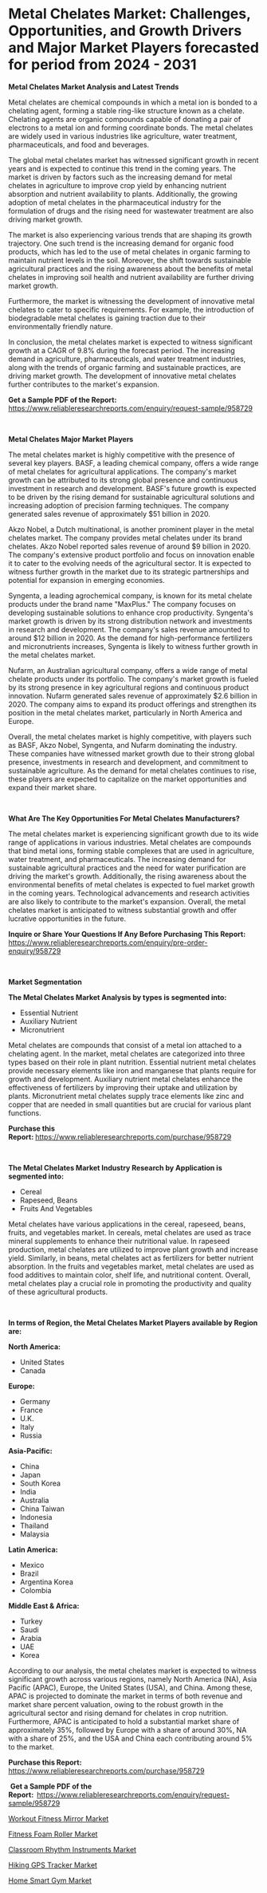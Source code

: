 <p><h1>Metal Chelates Market: Challenges, Opportunities, and Growth Drivers and Major Market Players forecasted for period from 2024 - 2031</h1></p><p><strong>Metal Chelates Market Analysis and Latest Trends</strong></p>
<p><p>Metal chelates are chemical compounds in which a metal ion is bonded to a chelating agent, forming a stable ring-like structure known as a chelate. Chelating agents are organic compounds capable of donating a pair of electrons to a metal ion and forming coordinate bonds. The metal chelates are widely used in various industries like agriculture, water treatment, pharmaceuticals, and food and beverages.</p><p>The global metal chelates market has witnessed significant growth in recent years and is expected to continue this trend in the coming years. The market is driven by factors such as the increasing demand for metal chelates in agriculture to improve crop yield by enhancing nutrient absorption and nutrient availability to plants. Additionally, the growing adoption of metal chelates in the pharmaceutical industry for the formulation of drugs and the rising need for wastewater treatment are also driving market growth.</p><p>The market is also experiencing various trends that are shaping its growth trajectory. One such trend is the increasing demand for organic food products, which has led to the use of metal chelates in organic farming to maintain nutrient levels in the soil. Moreover, the shift towards sustainable agricultural practices and the rising awareness about the benefits of metal chelates in improving soil health and nutrient availability are further driving market growth.</p><p>Furthermore, the market is witnessing the development of innovative metal chelates to cater to specific requirements. For example, the introduction of biodegradable metal chelates is gaining traction due to their environmentally friendly nature.</p><p>In conclusion, the metal chelates market is expected to witness significant growth at a CAGR of 9.8% during the forecast period. The increasing demand in agriculture, pharmaceuticals, and water treatment industries, along with the trends of organic farming and sustainable practices, are driving market growth. The development of innovative metal chelates further contributes to the market's expansion.</p></p>
<p><strong>Get a Sample PDF of the Report:&nbsp;</strong> <a href="https://www.reliableresearchreports.com/enquiry/request-sample/958729">https://www.reliableresearchreports.com/enquiry/request-sample/958729</a></p>
<p>&nbsp;</p>
<p><strong>Metal Chelates Major Market Players</strong></p>
<p><p>The metal chelates market is highly competitive with the presence of several key players. BASF, a leading chemical company, offers a wide range of metal chelates for agricultural applications. The company's market growth can be attributed to its strong global presence and continuous investment in research and development. BASF's future growth is expected to be driven by the rising demand for sustainable agricultural solutions and increasing adoption of precision farming techniques. The company generated sales revenue of approximately $51 billion in 2020.</p><p>Akzo Nobel, a Dutch multinational, is another prominent player in the metal chelates market. The company provides metal chelates under its brand chelates. Akzo Nobel reported sales revenue of around $9 billion in 2020. The company's extensive product portfolio and focus on innovation enable it to cater to the evolving needs of the agricultural sector. It is expected to witness further growth in the market due to its strategic partnerships and potential for expansion in emerging economies.</p><p>Syngenta, a leading agrochemical company, is known for its metal chelate products under the brand name "MaxPlus." The company focuses on developing sustainable solutions to enhance crop productivity. Syngenta's market growth is driven by its strong distribution network and investments in research and development. The company's sales revenue amounted to around $12 billion in 2020. As the demand for high-performance fertilizers and micronutrients increases, Syngenta is likely to witness further growth in the metal chelates market.</p><p>Nufarm, an Australian agricultural company, offers a wide range of metal chelate products under its portfolio. The company's market growth is fueled by its strong presence in key agricultural regions and continuous product innovation. Nufarm generated sales revenue of approximately $2.6 billion in 2020. The company aims to expand its product offerings and strengthen its position in the metal chelates market, particularly in North America and Europe.</p><p>Overall, the metal chelates market is highly competitive, with players such as BASF, Akzo Nobel, Syngenta, and Nufarm dominating the industry. These companies have witnessed market growth due to their strong global presence, investments in research and development, and commitment to sustainable agriculture. As the demand for metal chelates continues to rise, these players are expected to capitalize on the market opportunities and expand their market share.</p></p>
<p>&nbsp;</p>
<p><strong>What Are The Key Opportunities For Metal Chelates Manufacturers?</strong></p>
<p><p>The metal chelates market is experiencing significant growth due to its wide range of applications in various industries. Metal chelates are compounds that bind metal ions, forming stable complexes that are used in agriculture, water treatment, and pharmaceuticals. The increasing demand for sustainable agricultural practices and the need for water purification are driving the market's growth. Additionally, the rising awareness about the environmental benefits of metal chelates is expected to fuel market growth in the coming years. Technological advancements and research activities are also likely to contribute to the market's expansion. Overall, the metal chelates market is anticipated to witness substantial growth and offer lucrative opportunities in the future.</p></p>
<p><strong>Inquire or Share Your Questions If Any Before Purchasing This Report:</strong> <a href="https://www.reliableresearchreports.com/enquiry/pre-order-enquiry/958729">https://www.reliableresearchreports.com/enquiry/pre-order-enquiry/958729</a></p>
<p>&nbsp;</p>
<p><strong>Market Segmentation</strong></p>
<p><strong>The Metal Chelates Market Analysis by types is segmented into:</strong></p>
<p><ul><li>Essential Nutrient</li><li>Auxiliary Nutrient</li><li>Micronutrient</li></ul></p>
<p><p>Metal chelates are compounds that consist of a metal ion attached to a chelating agent. In the market, metal chelates are categorized into three types based on their role in plant nutrition. Essential nutrient metal chelates provide necessary elements like iron and manganese that plants require for growth and development. Auxiliary nutrient metal chelates enhance the effectiveness of fertilizers by improving their uptake and utilization by plants. Micronutrient metal chelates supply trace elements like zinc and copper that are needed in small quantities but are crucial for various plant functions.</p></p>
<p><strong>Purchase this Report:&nbsp;</strong><a href="https://www.reliableresearchreports.com/purchase/958729">https://www.reliableresearchreports.com/purchase/958729</a></p>
<p>&nbsp;</p>
<p><strong>The Metal Chelates Market Industry Research by Application is segmented into:</strong></p>
<p><ul><li>Cereal</li><li>Rapeseed, Beans</li><li>Fruits And Vegetables</li></ul></p>
<p><p>Metal chelates have various applications in the cereal, rapeseed, beans, fruits, and vegetables market. In cereals, metal chelates are used as trace mineral supplements to enhance their nutritional value. In rapeseed production, metal chelates are utilized to improve plant growth and increase yield. Similarly, in beans, metal chelates act as fertilizers for better nutrient absorption. In the fruits and vegetables market, metal chelates are used as food additives to maintain color, shelf life, and nutritional content. Overall, metal chelates play a crucial role in promoting the productivity and quality of these agricultural products.</p></p>
<p>&nbsp;</p>
<p><strong>In terms of Region, the Metal Chelates Market Players available by Region are:</strong></p>
<p>
    <p> <strong> North America: </strong>
        <ul>
            <li>United States</li>
            <li>Canada</li>
        </ul>
        </p> 
    <p> <strong> Europe: </strong>
        <ul>
            <li>Germany</li>
            <li>France</li>
            <li>U.K.</li>
            <li>Italy</li>
            <li>Russia</li>
        </ul>
        </p> 
    <p> <strong> Asia-Pacific: </strong>
        <ul>
            <li>China</li>
            <li>Japan</li>
            <li>South Korea</li>
            <li>India</li>
            <li>Australia</li>
            <li>China Taiwan</li>
            <li>Indonesia</li>
            <li>Thailand</li>
            <li>Malaysia</li>
        </ul>
        </p> 
    <p> <strong> Latin America: </strong>
        <ul>
            <li>Mexico</li>
            <li>Brazil</li>
            <li>Argentina Korea</li>
            <li>Colombia</li>
        </ul>
        </p> 
    <p> <strong> Middle East & Africa: </strong>
        <ul>
            <li>Turkey</li>
            <li>Saudi</li>
            <li>Arabia</li>
            <li>UAE</li>
            <li>Korea</li>
        </ul>
    </p>
    </p>
<p><p>According to our analysis, the metal chelates market is expected to witness significant growth across various regions, namely North America (NA), Asia Pacific (APAC), Europe, the United States (USA), and China. Among these, APAC is projected to dominate the market in terms of both revenue and market share percent valuation, owing to the robust growth in the agricultural sector and rising demand for chelates in crop nutrition. Furthermore, APAC is anticipated to hold a substantial market share of approximately 35%, followed by Europe with a share of around 30%, NA with a share of 25%, and the USA and China each contributing around 5% to the market.</p></p>
<p><strong>Purchase this Report: </strong><a href="https://www.reliableresearchreports.com/purchase/958729">https://www.reliableresearchreports.com/purchase/958729</a></p>
<p>&nbsp;<strong>Get a Sample PDF of the Report:&nbsp;&nbsp;</strong><a href="https://www.reliableresearchreports.com/enquiry/request-sample/958729">https://www.reliableresearchreports.com/enquiry/request-sample/958729</a></p>
<p><strong></strong></p>
<p><p><a href="https://medium.com/@lisasanchez1968/workout-fitness-mirror-market-share-evolution-and-market-growth-trends-2024-2031-3241718ae637">Workout Fitness Mirror Market</a></p><p><a href="https://medium.com/@lisasanchez1968/fitness-foam-roller-market-exploring-market-share-market-trends-and-future-growth-8cbda167b889">Fitness Foam Roller Market</a></p><p><a href="https://medium.com/@marcoshoppe2023/classroom-rhythm-instruments-market-size-and-market-trends-complete-industry-overview-2024-to-26abd48e2774">Classroom Rhythm Instruments Market</a></p><p><a href="https://medium.com/@lisasanchez1968/hiking-gps-tracker-market-insights-into-market-cagr-market-trends-and-growth-strategies-6dbba90af732">Hiking GPS Tracker Market</a></p><p><a href="https://medium.com/@lisasanchez1968/home-smart-gym-market-comprehensive-assessment-by-type-application-and-geography-3bf5f5720dd0">Home Smart Gym Market</a></p></p>